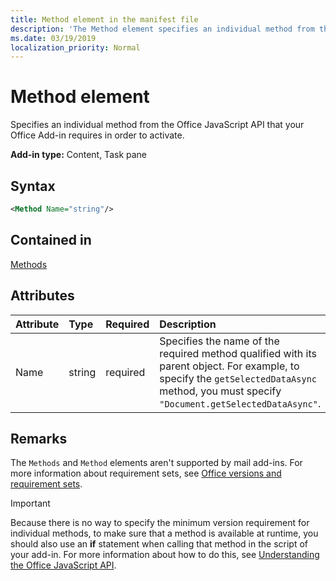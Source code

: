 ```yaml
---
title: Method element in the manifest file
description: 'The Method element specifies an individual method from the Office JavaScript API that your Office Add-ins requires in order to activate.'
ms.date: 03/19/2019
localization_priority: Normal
---
```


# Method element

Specifies an individual method from the Office JavaScript API that your Office Add-in requires in order to activate.

**Add-in type:** Content, Task pane

## Syntax

```XML
<Method Name="string"/>
```

## Contained in

[Methods](methods.md)

## Attributes

|**Attribute**|**Type**|**Required**|**Description**|
|:-----|:-----|:-----|:-----|
|Name|string|required|Specifies the name of the required method qualified with its parent object. For example, to specify the `getSelectedDataAsync` method, you must specify `"Document.getSelectedDataAsync"`.|

## Remarks

The `Methods` and `Method` elements aren't supported by mail add-ins. For more information about requirement sets, see [Office versions and requirement sets](../../develop/office-versions-and-requirement-sets.md).

> [!IMPORTANT]
> Because there is no way to specify the minimum version requirement for individual methods, to make sure that a method is available at runtime, you should also use an **if** statement when calling that method in the script of your add-in. For more information about how to do this, see [Understanding the Office JavaScript API](../../develop/understanding-the-javascript-api-for-office.md).
